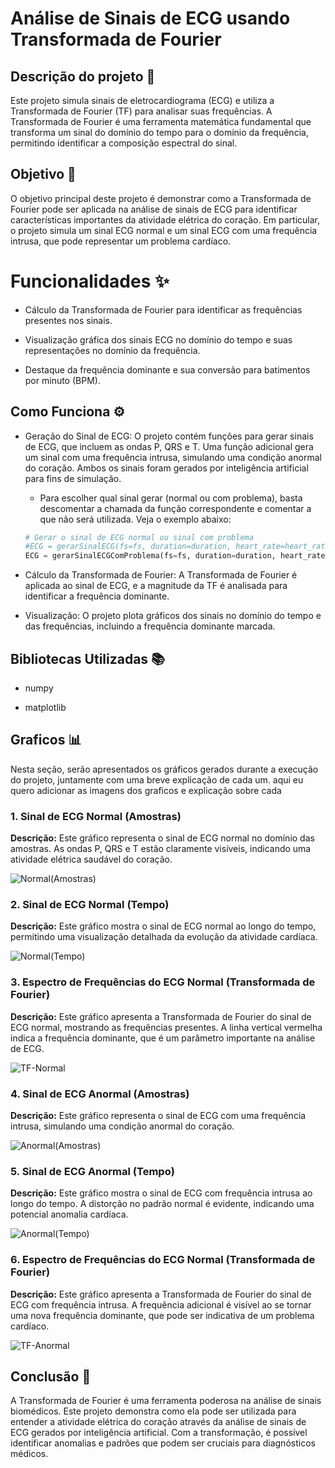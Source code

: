 # Análise de Sinais de ECG usando Transformada de Fourier

## Descrição do projeto 📄

Este projeto simula sinais de eletrocardiograma (ECG) e utiliza a Transformada de Fourier (TF) para analisar suas frequências. A Transformada de Fourier é uma ferramenta matemática fundamental que transforma um sinal do domínio do tempo para o domínio da frequência, permitindo identificar a composição espectral do sinal.

## Objetivo 🎯

O objetivo principal deste projeto é demonstrar como a Transformada de Fourier pode ser aplicada na análise de sinais de ECG para identificar características importantes da atividade elétrica do coração. Em particular, o projeto simula um sinal ECG normal e um sinal ECG com uma frequência intrusa, que pode representar um problema cardíaco.

# Funcionalidades ✨

- Cálculo da Transformada de Fourier para identificar as frequências presentes nos sinais.

- Visualização gráfica dos sinais ECG no domínio do tempo e suas representações no domínio da frequência.

- Destaque da frequência dominante e sua conversão para batimentos por minuto (BPM).

## Como Funciona ⚙️

- Geração do Sinal de ECG: O projeto contém funções para gerar sinais de ECG, que incluem as ondas P, QRS e T. Uma função adicional gera um sinal com uma frequência intrusa, simulando uma condição anormal do coração. Ambos os sinais foram gerados por inteligência artificial para fins de simulação.

  - Para escolher qual sinal gerar (normal ou com problema), basta descomentar a chamada da função correspondente e comentar a que não será utilizada. Veja o exemplo abaixo:

  ```python
  # Gerar o sinal de ECG normal ou sinal com problema
  #ECG = gerarSinalECG(fs=fs, duration=duration, heart_rate=heart_rate)  # Sinal normal
  ECG = gerarSinalECGComProblema(fs=fs, duration=duration, heart_rate=heart_rate, intrusao_freq=10.0)  # Sinal com problema
  ```

- Cálculo da Transformada de Fourier: A Transformada de Fourier é aplicada ao sinal de ECG, e a magnitude da TF é analisada para identificar a frequência dominante.

- Visualização: O projeto plota gráficos dos sinais no domínio do tempo e das frequências, incluindo a frequência dominante marcada.

## Bibliotecas Utilizadas 📚

- numpy

- matplotlib

## Graficos 📊

Nesta seção, serão apresentados os gráficos gerados durante a execução do projeto, juntamente com uma breve explicação de cada um.
aqui eu quero adicionar as imagens dos graficos e explicação sobre cada

### 1. Sinal de ECG Normal (Amostras)

**Descrição:** Este gráfico representa o sinal de ECG normal no domínio das amostras. As ondas P, QRS e T estão claramente visíveis, indicando uma atividade elétrica saudável do coração.

![Normal(Amostras)](<assets/ECG_Normal(Amostras).png>)

### 2. Sinal de ECG Normal (Tempo)

**Descrição:** Este gráfico mostra o sinal de ECG normal ao longo do tempo, permitindo uma visualização detalhada da evolução da atividade cardíaca.

![Normal(Tempo)](<assets/ECG_Normal(Tempo).png>)

### 3. Espectro de Frequências do ECG Normal (Transformada de Fourier)

**Descrição:** Este gráfico apresenta a Transformada de Fourier do sinal de ECG normal, mostrando as frequências presentes. A linha vertical vermelha indica a frequência dominante, que é um parâmetro importante na análise de ECG.

![TF-Normal](assets/Espectro_de_Frequências_ECG_Normal.png)

### 4. Sinal de ECG Anormal (Amostras)

**Descrição:** Este gráfico representa o sinal de ECG com uma frequência intrusa, simulando uma condição anormal do coração.

![Anormal(Amostras)](<assets/ECG_Anormal(Amostras).png>)

### 5. Sinal de ECG Anormal (Tempo)

**Descrição:** Este gráfico mostra o sinal de ECG com frequência intrusa ao longo do tempo. A distorção no padrão normal é evidente, indicando uma potencial anomalia cardíaca.

![Anormal(Tempo)](<assets/ECG_Anormal(Tempo).png>)

### 6. Espectro de Frequências do ECG Normal (Transformada de Fourier)

**Descrição:** Este gráfico apresenta a Transformada de Fourier do sinal de ECG com frequência intrusa. A frequência adicional é visível ao se tornar uma nova frequência dominante, que pode ser indicativa de um problema cardíaco.

![TF-Anormal](assets/Espectro_de_Frequências_ECG_Anormal.png)

## Conclusão 📝

A Transformada de Fourier é uma ferramenta poderosa na análise de sinais biomédicos. Este projeto demonstra como ela pode ser utilizada para entender a atividade elétrica do coração através da análise de sinais de ECG gerados por inteligência artificial. Com a transformação, é possível identificar anomalias e padrões que podem ser cruciais para diagnósticos médicos.
